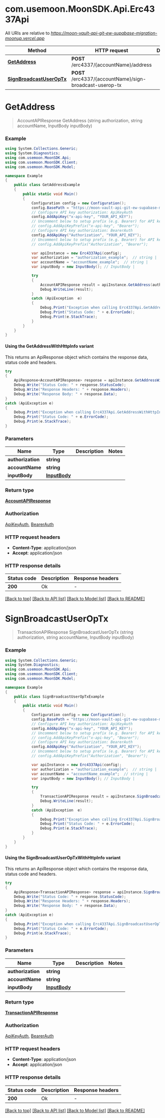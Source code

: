 # com.usemoon.MoonSDK.Api.Erc4337Api

All URIs are relative to *https://moon-vault-api-git-ew-supabase-migration-moonup.vercel.app*

| Method | HTTP request | Description |
|--------|--------------|-------------|
| [**GetAddress**](Erc4337Api.md#getaddress) | **POST** /erc4337/{accountName}/address |  |
| [**SignBroadcastUserOpTx**](Erc4337Api.md#signbroadcastuseroptx) | **POST** /erc4337/{accountName}/sign-broadcast-userop-tx |  |

<a id="getaddress"></a>
# **GetAddress**
> AccountAPIResponse GetAddress (string authorization, string accountName, InputBody inputBody)



### Example
```csharp
using System.Collections.Generic;
using System.Diagnostics;
using com.usemoon.MoonSDK.Api;
using com.usemoon.MoonSDK.Client;
using com.usemoon.MoonSDK.Model;

namespace Example
{
    public class GetAddressExample
    {
        public static void Main()
        {
            Configuration config = new Configuration();
            config.BasePath = "https://moon-vault-api-git-ew-supabase-migration-moonup.vercel.app";
            // Configure API key authorization: ApiKeyAuth
            config.AddApiKey("x-api-key", "YOUR_API_KEY");
            // Uncomment below to setup prefix (e.g. Bearer) for API key, if needed
            // config.AddApiKeyPrefix("x-api-key", "Bearer");
            // Configure API key authorization: BearerAuth
            config.AddApiKey("Authorization", "YOUR_API_KEY");
            // Uncomment below to setup prefix (e.g. Bearer) for API key, if needed
            // config.AddApiKeyPrefix("Authorization", "Bearer");

            var apiInstance = new Erc4337Api(config);
            var authorization = "authorization_example";  // string | 
            var accountName = "accountName_example";  // string | 
            var inputBody = new InputBody(); // InputBody | 

            try
            {
                AccountAPIResponse result = apiInstance.GetAddress(authorization, accountName, inputBody);
                Debug.WriteLine(result);
            }
            catch (ApiException  e)
            {
                Debug.Print("Exception when calling Erc4337Api.GetAddress: " + e.Message);
                Debug.Print("Status Code: " + e.ErrorCode);
                Debug.Print(e.StackTrace);
            }
        }
    }
}
```

#### Using the GetAddressWithHttpInfo variant
This returns an ApiResponse object which contains the response data, status code and headers.

```csharp
try
{
    ApiResponse<AccountAPIResponse> response = apiInstance.GetAddressWithHttpInfo(authorization, accountName, inputBody);
    Debug.Write("Status Code: " + response.StatusCode);
    Debug.Write("Response Headers: " + response.Headers);
    Debug.Write("Response Body: " + response.Data);
}
catch (ApiException e)
{
    Debug.Print("Exception when calling Erc4337Api.GetAddressWithHttpInfo: " + e.Message);
    Debug.Print("Status Code: " + e.ErrorCode);
    Debug.Print(e.StackTrace);
}
```

### Parameters

| Name | Type | Description | Notes |
|------|------|-------------|-------|
| **authorization** | **string** |  |  |
| **accountName** | **string** |  |  |
| **inputBody** | [**InputBody**](InputBody.md) |  |  |

### Return type

[**AccountAPIResponse**](AccountAPIResponse.md)

### Authorization

[ApiKeyAuth](../README.md#ApiKeyAuth), [BearerAuth](../README.md#BearerAuth)

### HTTP request headers

 - **Content-Type**: application/json
 - **Accept**: application/json


### HTTP response details
| Status code | Description | Response headers |
|-------------|-------------|------------------|
| **200** | Ok |  -  |

[[Back to top]](#) [[Back to API list]](../README.md#documentation-for-api-endpoints) [[Back to Model list]](../README.md#documentation-for-models) [[Back to README]](../README.md)

<a id="signbroadcastuseroptx"></a>
# **SignBroadcastUserOpTx**
> TransactionAPIResponse SignBroadcastUserOpTx (string authorization, string accountName, InputBody inputBody)



### Example
```csharp
using System.Collections.Generic;
using System.Diagnostics;
using com.usemoon.MoonSDK.Api;
using com.usemoon.MoonSDK.Client;
using com.usemoon.MoonSDK.Model;

namespace Example
{
    public class SignBroadcastUserOpTxExample
    {
        public static void Main()
        {
            Configuration config = new Configuration();
            config.BasePath = "https://moon-vault-api-git-ew-supabase-migration-moonup.vercel.app";
            // Configure API key authorization: ApiKeyAuth
            config.AddApiKey("x-api-key", "YOUR_API_KEY");
            // Uncomment below to setup prefix (e.g. Bearer) for API key, if needed
            // config.AddApiKeyPrefix("x-api-key", "Bearer");
            // Configure API key authorization: BearerAuth
            config.AddApiKey("Authorization", "YOUR_API_KEY");
            // Uncomment below to setup prefix (e.g. Bearer) for API key, if needed
            // config.AddApiKeyPrefix("Authorization", "Bearer");

            var apiInstance = new Erc4337Api(config);
            var authorization = "authorization_example";  // string | 
            var accountName = "accountName_example";  // string | 
            var inputBody = new InputBody(); // InputBody | 

            try
            {
                TransactionAPIResponse result = apiInstance.SignBroadcastUserOpTx(authorization, accountName, inputBody);
                Debug.WriteLine(result);
            }
            catch (ApiException  e)
            {
                Debug.Print("Exception when calling Erc4337Api.SignBroadcastUserOpTx: " + e.Message);
                Debug.Print("Status Code: " + e.ErrorCode);
                Debug.Print(e.StackTrace);
            }
        }
    }
}
```

#### Using the SignBroadcastUserOpTxWithHttpInfo variant
This returns an ApiResponse object which contains the response data, status code and headers.

```csharp
try
{
    ApiResponse<TransactionAPIResponse> response = apiInstance.SignBroadcastUserOpTxWithHttpInfo(authorization, accountName, inputBody);
    Debug.Write("Status Code: " + response.StatusCode);
    Debug.Write("Response Headers: " + response.Headers);
    Debug.Write("Response Body: " + response.Data);
}
catch (ApiException e)
{
    Debug.Print("Exception when calling Erc4337Api.SignBroadcastUserOpTxWithHttpInfo: " + e.Message);
    Debug.Print("Status Code: " + e.ErrorCode);
    Debug.Print(e.StackTrace);
}
```

### Parameters

| Name | Type | Description | Notes |
|------|------|-------------|-------|
| **authorization** | **string** |  |  |
| **accountName** | **string** |  |  |
| **inputBody** | [**InputBody**](InputBody.md) |  |  |

### Return type

[**TransactionAPIResponse**](TransactionAPIResponse.md)

### Authorization

[ApiKeyAuth](../README.md#ApiKeyAuth), [BearerAuth](../README.md#BearerAuth)

### HTTP request headers

 - **Content-Type**: application/json
 - **Accept**: application/json


### HTTP response details
| Status code | Description | Response headers |
|-------------|-------------|------------------|
| **200** | Ok |  -  |

[[Back to top]](#) [[Back to API list]](../README.md#documentation-for-api-endpoints) [[Back to Model list]](../README.md#documentation-for-models) [[Back to README]](../README.md)

